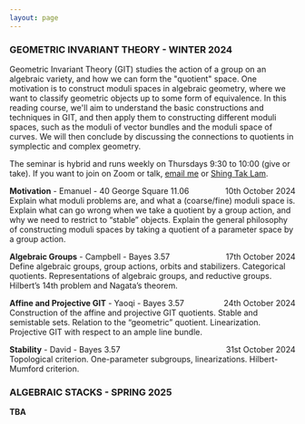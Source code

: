 ```yaml
---
layout: page
---
```


<h3 id="projects">GEOMETRIC INVARIANT THEORY - WINTER 2024</h3>

Geometric Invariant Theory (GIT) studies the action of a group on an algebraic variety, and how we can form the "quotient" space. One motivation is to construct moduli spaces in algebraic geometry, where we want to classify geometric objects up to some form of equivalence. In this reading course, we'll aim to understand the basic constructions and techniques in GIT, and then apply them to constructing different moduli spaces, such as the moduli of vector bundles and the moduli space of curves. We will then conclude by discussing the connections to quotients in symplectic and complex geometry.

The seminar is hybrid and runs weekly on Thursdays 9:30 to 10:00 (give or take). If you want to join on Zoom or talk, <a href="{{ site.url }}">email me</a> or <a href="https://shingtaklam1324.github.io/">Shing Tak Lam</a>.

<p><strong>Motivation</strong> - Emanuel - 40 George Square 11.06 <span style="float: right; ">10th October 2024</span><br />
Explain what moduli problems are, and what a (coarse/fine) moduli space is. Explain
what can go wrong when we take a quotient by a group action, and why we need to
restrict to “stable” objects. Explain the general philosophy of constructing moduli spaces
by taking a quotient of a parameter space by a group action.</p>

<p><strong>Algebraic Groups</strong> - Campbell - Bayes 3.57 <span style="float: right; ">17th October 2024</span><br />
Define algebraic groups, group actions, orbits and stabilizers. Categorical quotients. Representations of algebraic groups, and reductive groups. Hilbert’s 14th problem and Nagata’s theorem.</p>

<p><strong>Affine and Projective GIT</strong> - Yaoqi - Bayes 3.57  <span style="float: right; "> 24th October 2024</span><br />
Construction of the affine and projective GIT quotients. Stable and semistable sets. Relation to the “geometric” quotient. Linearization. Projective GIT with respect to an ample line bundle.</p>

<p><strong>Stability</strong> - David - Bayes 3.57  <span style="float: right; "> 31st October 2024</span><br />
Topological criterion. One-parameter subgroups, linearizations. Hilbert-Mumford criterion.


<h3 id="education">ALGEBRAIC STACKS - SPRING 2025</h3>

<p><strong>TBA</strong></p>
